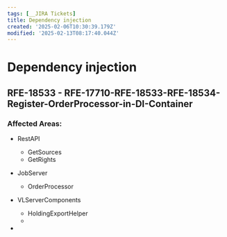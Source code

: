 ```yaml
---
tags: [__JIRA Tickets]
title: Dependency injection
created: '2025-02-06T10:30:39.179Z'
modified: '2025-02-13T08:17:40.044Z'
---
```


# Dependency injection
## RFE-18533 - RFE-17710-RFE-18533-RFE-18534-Register-OrderProcessor-in-DI-Container

### Affected Areas:
- RestAPI
  + GetSources
  + GetRights

- JobServer
  + OrderProcessor
  
- VLServerComponents
  + HoldingExportHelper
  + 
- 

